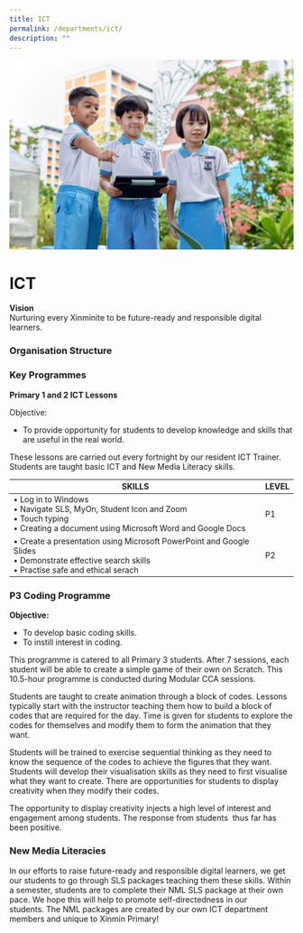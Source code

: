 ```yaml
---
title: ICT
permalink: /departments/ict/
description: ""
---
```

![](/images/Department%20Pics/ict%20dept.jpg)

# **ICT**

**Vision**   
Nurturing every Xinminite to be future-ready and responsible digital learners.

### Organisation Structure



### Key Programmes

**Primary 1 and 2 ICT Lessons**

Objective:

*   To provide opportunity for students to develop knowledge and skills that are useful in the real world.

These lessons are carried out every fortnight by our resident ICT Trainer. Students are taught basic ICT and New Media Literacy skills.

| SKILLS 	| LEVEL 	|
|---	|---	|
| • Log in to Windows<br>• Navigate SLS, MyOn, Student Icon and Zoom<br>• Touch typing<br>• Creating a document using Microsoft Word and Google Docs 	| P1 	|
| • Create a presentation using Microsoft PowerPoint and Google Slides<br>• Demonstrate effective search skills<br>• Practise safe and ethical serach 	| P2 	|


### P3 Coding Programme

**Objective:**

*   To develop basic coding skills.
*   To instill interest in coding.

This programme is catered to all Primary 3 students. After 7 sessions, each student will be able to create a simple game of their own on Scratch. This 10.5-hour programme is conducted during Modular CCA sessions.

Students are taught to create animation through a block of codes. Lessons typically start with the instructor teaching them how to build a block of codes that are required for the day. Time is given for students to explore the codes for themselves and modify them to form the animation that they want.

Students will be trained to exercise sequential thinking as they need to know the sequence of the codes to achieve the figures that they want. Students will develop their visualisation skills as they need to first visualise what they want to create. There are opportunities for students to display creativity when they modify their codes.

The opportunity to display creativity injects a high level of interest and engagement among students. The response from students&nbsp; thus far has been positive.


		 
### New Media Literacies

In our efforts to raise future-ready and responsible digital learners, we get our students to go through SLS packages teaching them these skills. Within a semester, students are to complete their NML SLS package at their own pace. We hope this will help to promote self-directedness in our students.&nbsp;The NML packages are created by our own ICT department members and unique to Xinmin Primary!